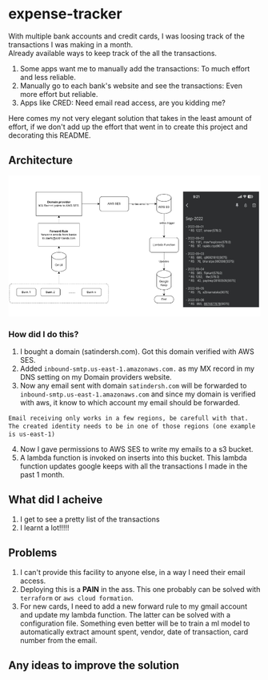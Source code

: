 # expense-tracker
With multiple bank accounts and credit cards, I was loosing track of the transactions I was making in a month.  
Already available ways to keep track of the all the transactions.  
1. Some apps want me to manually add the transactions: To much effort and less reliable.
2. Manually go to each bank's website and see the transactions: Even more effort but reliable. 
3. Apps like CRED: Need email read access, are you kidding me?

Here comes my not very elegant solution that takes in the least amount of effort, if we don't add up the effort that went in to create this project and decorating this README.

## Architecture
![Alt text](expense-tracker.png?raw=true "Architecture")

### How did I do this?
1. I bought a domain (satindersh.com). Got this domain verified with AWS SES. 
2. Added `inbound-smtp.us-east-1.amazonaws.com.` as my MX record in my DNS setting on my Domain providers website. 
3. Now any email sent with domain `satindersh.com` will be forwarded to `inbound-smtp.us-east-1.amazonaws.com` and since my domain is verified with aws, it know to which account my email should be forwarded. 
```
Email receiving only works in a few regions, be carefull with that. The created identity needs to be in one of those regions (one example is us-east-1)
```
4. Now I gave permissions to AWS SES to write my emails to a s3 bucket. 
5. A lambda function is invoked on inserts into this bucket. This lambda function updates google keeps with all the transactions I made in the past 1 month. 

## What did I acheive
1. I get to see a pretty list of the transactions
2. I learnt a lot!!!!!

## Problems
1. I can't provide this facility to anyone else, in a way I need their email access. 
2. Deploying this is a **PAIN** in the ass. This one probably can be solved with `terraform` or `aws cloud formation`. 
3. For new cards, I need to add a new forward rule to my gmail account and update my lambda function. The latter can be solved with a configuration file. Something even better will be to train a ml model to automatically extract amount spent, vendor, date of transaction, card number from the email. 

## Any ideas to improve the solution 